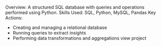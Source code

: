Overview: A structured SQL database with queries and operations performed using Python.
Skills Used: SQL, Python, MySQL, Pandas
Key Actions:
- Creating and managing a relational database
- Running queries to extract insights
- Performing data transformations and aggregations
view project
